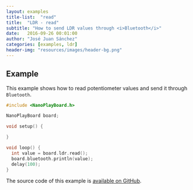 ```yaml
---
layout: examples
title-list:  "read"
title:  "LDR - read"
subtitle: "How to send LDR values through <i>Bluetooth</i>"
date:   2016-09-26 00:01:00
author: "José Juan Sánchez"
categories: [examples, ldr]
header-img: "resources/images/header-bg.png"
---
```


## Example
This example shows how to read potentiometer values and send it through `Bluetooth`.

```c++
#include <NanoPlayBoard.h>

NanoPlayBoard board;

void setup() {

}

void loop() {
  int value = board.ldr.read();
  board.bluetooth.println(value);
  delay(100);
}
```

The source code of this example is [available on GitHub][1].

[1]: https://github.com/josejuansanchez/NanoPlayBoard-Arduino-Library/tree/master/examples